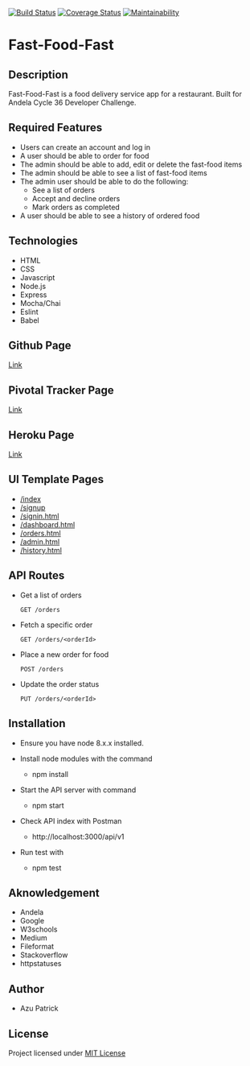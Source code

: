 [![Build Status](https://travis-ci.org/azupatrick0/Fast-Food-Fast.svg?branch=develop)](https://travis-ci.org/azupatrick0/Fast-Food-Fast)
[![Coverage Status](https://coveralls.io/repos/github/azupatrick0/Fast-Food-Fast/badge.svg?branch=develop)](https://coveralls.io/github/azupatrick0/Fast-Food-Fast?branch=develop)
[![Maintainability](https://api.codeclimate.com/v1/badges/43858cf4c54536e521f4/maintainability)](https://codeclimate.com/github/azupatrick0/Fast-Food-Fast/maintainability)
# Fast-Food-Fast
## Description
Fast-Food-Fast is a food delivery service app for a restaurant. Built for Andela Cycle 36 Developer Challenge.
## Required Features 
  * Users can create an account and log in 
  * A user should be able to order for food 
  * The admin should be able to add, edit or delete the fast-food items 
  * The admin should be able to see a list of fast-food items  
  * The admin user should be able to do the following:  
      * See a list of orders  
      * Accept and decline orders  
      * Mark orders as completed  
  * A user should be able to see a history of ordered food
## Technologies
  * HTML
  * CSS
  * Javascript
  * Node.js
  * Express
  * Mocha/Chai
  * Eslint
  * Babel
## Github Page
[Link](https://azupatrick0.github.io/Fast-Food-Fast/UI/index.html)
## Pivotal Tracker Page
[Link](https://www.pivotaltracker.com/n/projects/2193822)
## Heroku Page
[Link](https://fast-food-fast.herokuapp.com/api/v1)
## UI Template Pages
  * [/index](https://azupatrick0.github.io/Fast-Food-Fast/UI/index.html)   
  * [/signup](https://azupatrick0.github.io/Fast-Food-Fast/UI/signup.html)  
  * [/signin.html](https://azupatrick0.github.io/Fast-Food-Fast/UI/signin.html) 
  * [/dashboard.html](https://azupatrick0.github.io/Fast-Food-Fast/UI/dashboard.html) 
  * [/orders.html](https://azupatrick0.github.io/Fast-Food-Fast/UI/orders.html)  
  * [/admin.html](https://azupatrick0.github.io/Fast-Food-Fast/UI/admin.html)  
  * [/history.html](https://azupatrick0.github.io/Fast-Food-Fast/UI/history.html) 
## API Routes
* Get a list of orders

    ``` 
    GET /orders 
    ```
* Fetch a specific order

    ``` 
    GET /orders/<orderId>  
    ```
* Place a new order for food

    ``` 
    POST /orders  
    ```
* Update the order status

    ``` 
    PUT /orders/<orderId>   
    ```
## Installation
 * Ensure you have node 8.x.x installed.
 
 * Install node modules with the command
 
   * npm install
   
 * Start the API server with command
 
   * npm start
   
 * Check API index with Postman
 
   * http://localhost:3000/api/v1
   
 * Run test with
 
   * npm test
   
## Aknowledgement
 * Andela
 * Google
 * W3schools
 * Medium
 * Fileformat
 * Stackoverflow
 * httpstatuses
 ## Author
 * Azu Patrick
 ## License
 Project licensed under [MIT License](https://opensource.org/licenses/MIT)
